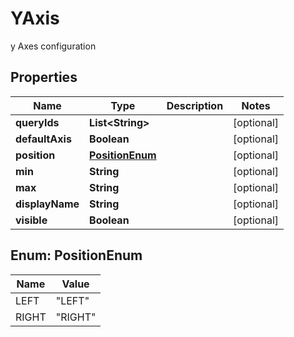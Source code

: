 

# YAxis

y Axes configuration

## Properties

| Name | Type | Description | Notes |
|------------ | ------------- | ------------- | -------------|
|**queryIds** | **List&lt;String&gt;** |  |  [optional] |
|**defaultAxis** | **Boolean** |  |  [optional] |
|**position** | [**PositionEnum**](#PositionEnum) |  |  [optional] |
|**min** | **String** |  |  [optional] |
|**max** | **String** |  |  [optional] |
|**displayName** | **String** |  |  [optional] |
|**visible** | **Boolean** |  |  [optional] |



## Enum: PositionEnum

| Name | Value |
|---- | -----|
| LEFT | &quot;LEFT&quot; |
| RIGHT | &quot;RIGHT&quot; |



